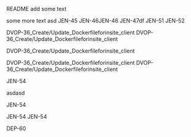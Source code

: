 README
add some text 

some more text
asd
JEN-45
JEN-46JEN-46
JEN-47df
JEN-51
JEN-52


DVOP-36_Create/Update_Dockerfileforinsite_client
DVOP-36_Create/Update_Dockerfileforinsite_client

DVOP-36_Create/Update_Dockerfileforinsite_client

DVOP-36_Create/Update_Dockerfileforinsite_client
DVOP-36_Create/Update_Dockerfileforinsite_client


JEN-54

asdasd

JEN-54

JEN-54 JEN-54

DEP-60
